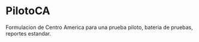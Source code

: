# PilotoCA
Formulacion de Centro America para una prueba piloto, bateria de pruebas, reportes estandar.
